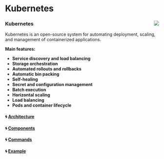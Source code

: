 # Kubernetes

### Kubernetes <img src="https://user-images.githubusercontent.com/56039676/211295316-bfa2481e-27eb-42fc-89c7-c0052d8b8f86.png" align="right" >

Kubernetes is an open-source system for automating deployment, scaling, and management of containerized applications.

**Main features:**

- **Service discovery and load balancing** </br>
- **Storage orchestration** </br>
- **Automated rollouts and rollbacks** </br>
- **Automatic bin packing** </br>
- **Self-healing** </br>
- **Secret and configuration management** </br>
- **Batch execution** </br>
- **Horizontal scaling** </br>
- **Load balancing** </br>
- **Pods and container lifecycle** </br>


#### 🌀 [Architecture]()
#### 🌀 [Components]()
#### 🌀 [Commands]()
#### 🌀 [Example]()
